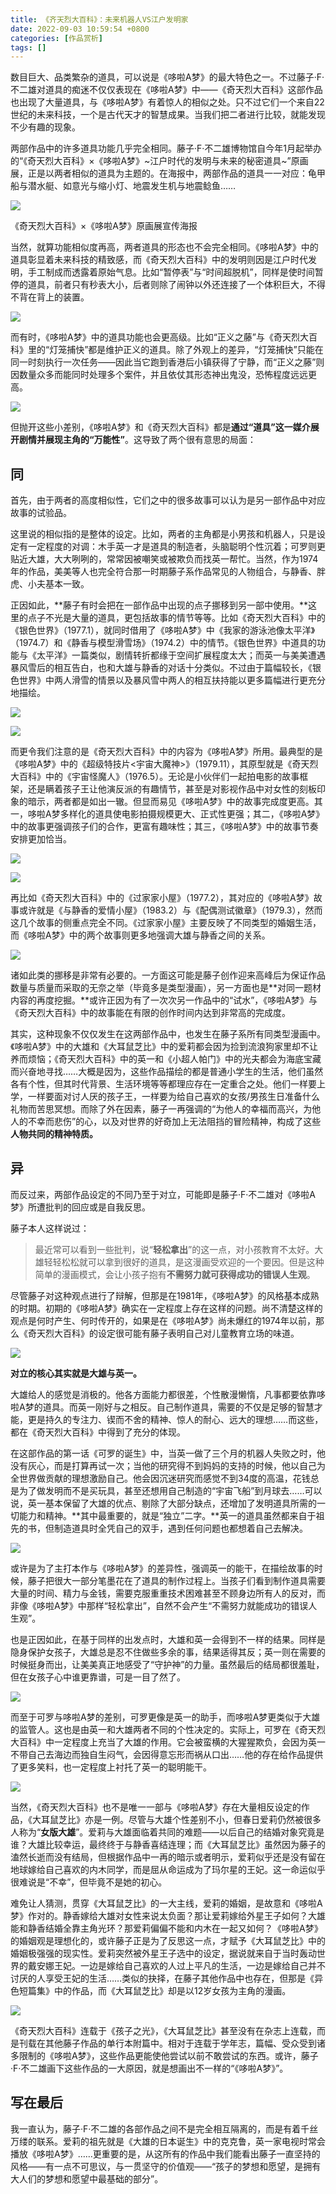 ```yaml
---
title: 《齐天烈大百科》：未来机器人VS江户发明家
date: 2022-09-03 10:59:54 +0800
categories: [作品赏析]
tags: []
---
```



数目巨大、品类繁杂的道具，可以说是《哆啦A梦》的最大特色之一。不过藤子·F·不二雄对道具的痴迷不仅仅表现在《哆啦A梦》中——《奇天烈大百科》这部作品也出现了大量道具，与《哆啦A梦》有着惊人的相似之处。只不过它们一个来自22世纪的未来科技，一个是古代天才的智慧成果。当我们把二者进行比较，就能发现不少有趣的现象。

两部作品中的许多道具功能几乎完全相同。藤子·F·不二雄博物馆自今年1月起举办的“《奇天烈大百科》×《哆啦A梦》~江户时代的发明与未来的秘密道具~”原画展，正是以两者相似的道具为主题的。在海报中，两部作品的道具一一对应：龟甲船与潜水艇、如意光与缩小灯、地震发生机与地震鲶鱼……

![](https://pic1.zhimg.com/80/v2-84279042066561a676cc4fbc133fb029_1440w.jpg?source=d16d100b)

《奇天烈大百科》×《哆啦A梦》原画展宣传海报

当然，就算功能相似度再高，两者道具的形态也不会完全相同。《哆啦A梦》中的道具彰显着未来科技的精致感，而《奇天烈大百科》中的发明则因是江户时代发明，手工制成而透露着原始气息。比如“暂停表”与“时间超脱机”，同样是使时间暂停的道具，前者只有秒表大小，后者则除了闹钟以外还连接了一个体积巨大，不得不背在背上的装置。

![](https://pic1.zhimg.com/80/v2-a6844047afd0afbc8d3e1d67ddbec42b_1440w.jpg?source=d16d100b)

而有时，《哆啦A梦》中的道具功能也会更高级。比如“正义之藤”与《奇天烈大百科》里的“灯笼捕快”都是维护正义的道具。除了外观上的差异，“灯笼捕快”只能在同一时刻执行一次任务——因此当它跑到香港后小镇获得了宁静，而“正义之藤”则因数量众多而能同时处理多个案件，并且依仗其形态神出鬼没，恐怖程度远远更高。

![](https://pica.zhimg.com/80/v2-db482275f5be75d79dc6e064038c6f61_1440w.jpg?source=d16d100b)

但抛开这些小差别，《哆啦A梦》和《奇天烈大百科》都是**通过“道具”这一媒介展开剧情并展现主角的“万能性”**。这导致了两个很有意思的局面：

## 同

首先，由于两者的高度相似性，它们之中的很多故事可以认为是另一部作品中对应故事的试验品。

这里说的相似指的是整体的设定。比如，两者的主角都是小男孩和机器人，只是设定有一定程度的对调：木手英一才是道具的制造者，头脑聪明个性沉着；可罗则更贴近大雄，大大咧咧的，常常因被嘲笑或被欺负而找英一帮忙。当然，作为1974年的作品，美美等人也完全符合那一时期藤子系作品常见的人物组合，与静香、胖虎、小夫基本一致。

正因如此，**藤子有时会把在一部作品中出现的点子挪移到另一部中使用。**这里的点子不光是大量的道具，更包括故事的情节等等。比如《奇天烈大百科》中的《银色世界》（1977.1），就同时借用了《哆啦A梦》中《我家的游泳池像太平洋》（1974.7）和《静香与模型滑雪场》（1974.2）中的情节。《银色世界》中道具的功能与《太平洋》一篇类似，剧情转折都缘于空间扩展程度太大；而英一与美美遭遇暴风雪后的相互告白，也和大雄与静香的对话十分类似。不过由于篇幅较长，《银色世界》中两人滑雪的情景以及暴风雪中两人的相互扶持能以更多篇幅进行更充分地描绘。

![](https://pica.zhimg.com/80/v2-291c6419a98581edee6bf5c6b606a43b_1440w.jpg?source=d16d100b)

![](https://picx.zhimg.com/80/v2-0203a36b2de07a394f76ebe546591228_1440w.jpg?source=d16d100b)

而更令我们注意的是《奇天烈大百科》中的内容为《哆啦A梦》所用。最典型的是《哆啦A梦》中的《超级特技片<宇宙大魔神>》（1979.11），其原型就是《奇天烈大百科》中的《宇宙怪魔人》（1976.5）。无论是小伙伴们一起拍电影的故事框架，还是瞒着孩子王让他演反派的有趣情节，甚至是对影视作品中对女性的刻板印象的暗示，两者都是如出一辙。但显而易见《哆啦A梦》中的故事完成度更高。其一，哆啦A梦多样化的道具使电影拍摄规模更大、正式性更强；其二，《哆啦A梦》中的故事更强调孩子们的合作，更富有趣味性；其三，《哆啦A梦》中的故事节奏安排更加恰当。

![](https://pic1.zhimg.com/80/v2-50fd1ffdccf22ebc4d76e001d5bc64f1_1440w.jpg?source=d16d100b)

![](https://pic1.zhimg.com/80/v2-d240b2ddc438cb6028416fa02666d489_1440w.jpg?source=d16d100b)

再比如《奇天烈大百科》中的《过家家小屋》（1977.2），其对应的《哆啦A梦》故事或许就是《与静香的爱情小屋》（1983.2）与《配偶测试徽章》（1979.3），然而这几个故事的侧重点完全不同。《过家家小屋》主要反映了不同类型的婚姻生活，而《哆啦A梦》中的两个故事则更多地强调大雄与静香之间的关系。

![](https://pica.zhimg.com/80/v2-3d62386f337a4b7ecc5ea31ab0188f6e_1440w.jpg?source=d16d100b)

诸如此类的挪移是非常有必要的。一方面这可能是藤子创作迎来高峰后为保证作品数量与质量而采取的无奈之举（毕竟多是类型漫画），另一方面也是**对同一题材内容的再度挖掘。**或许正因为有了一次次另一作品中的“试水”，《哆啦A梦》与《奇天烈大百科》中的故事能在有限的创作时间内达到非常高的完成度。

其实，这种现象不仅仅发生在这两部作品中，也发生在藤子系所有同类型漫画中。《哆啦A梦》中的大雄和《大耳鼠芝比》中的爱莉都会因为捡到流浪狗家里却不让养而烦恼；《奇天烈大百科》中的英一和《小超人帕门》中的光夫都会为海底宝藏而兴奋地寻找……大概是因为，这些作品描绘的都是普通小学生的生活，他们虽然各有个性，但其时代背景、生活环境等等都理应存在一定重合之处。他们一样要上学，一样要面对讨人厌的孩子王，一样要为给自己喜欢的女孩/男孩生日准备什么礼物而苦思冥想。而除了外在因素，藤子一再强调的“为他人的幸福而高兴，为他人的不幸而悲伤”的心，以及对世界的好奇加上无法阻挡的冒险精神，构成了这些**人物共同的精神特质。**

## 异

而反过来，两部作品设定的不同乃至于对立，可能即是藤子·F·不二雄对《哆啦A梦》所遭批判的回应或是自我反思。

藤子本人这样说过：

> 最近常可以看到一些批判，说“**轻松拿出**”的这一点，对小孩教育不太好。大雄轻轻松松就可以拿到很好的道具，是这漫画受欢迎的一个要因。但是这种简单的漫画模式，会让小孩子抱有**不需努力就可获得成功的错误人生观**。

尽管藤子对这种观点进行了辩解，但那是在1981年，《哆啦A梦》的风格基本成熟的时期。初期的《哆啦A梦》确实在一定程度上存在这样的问题。尚不清楚这样的观点是何时产生、何时传开的，如果是在《哆啦A梦》尚未爆红的1974年以前，那么《奇天烈大百科》的设定很可能有藤子表明自己对儿童教育立场的味道。

![](https://pic3.zhimg.com/80/v2-da12027f82902da214e578aea656652d_1440w.jpg?source=d16d100b)

**对立的核心其实就是大雄与英一。**

大雄给人的感觉是消极的。他各方面能力都很差，个性散漫懒惰，凡事都要依靠哆啦A梦的道具。而英一刚好与之相反。自己制作道具，需要的不仅是足够的智慧才能，更是持久的专注力、锲而不舍的精神、惊人的耐心、远大的理想……而这些，都在《奇天烈大百科》中得到了充分的体现。

在这部作品的第一话《可罗的诞生》中，当英一做了三个月的机器人失败之时，他没有灰心，而是打算再试一次；当他的研究得不到妈妈的支持的时候，他以自己为全世界做贡献的理想激励自己。他会因沉迷研究而感觉不到34度的高温，花钱总是为了做发明而不是买玩具，甚至还想用自己制造的“宇宙飞船”到月球去……可以说，英一基本保留了大雄的优点、剔除了大部分缺点，还增加了发明道具所需的一切能力和精神。**其中最重要的，就是“独立”二字。**英一的道具虽然都来自于祖先的书，但制造道具时全凭自己的双手，遇到任何问题也都想着自己去解决。

![](https://pic3.zhimg.com/80/v2-0c9bf04d392b6bac4e417473631e2565_1440w.jpg?source=d16d100b)

或许是为了主打本作与《哆啦A梦》的差异性，强调英一的能干，在描绘故事的时候，藤子把很大一部分笔墨花在了道具的制作过程上。当孩子们看到制作道具需要大量的时间、精力与金钱，需要克服重重技术困难甚至不顾身边所有人的反对，而非像《哆啦A梦》中那样“轻松拿出”，自然不会产生“不需努力就能成功的错误人生观”。

也是正因如此，在基于同样的出发点时，大雄和英一会得到不一样的结果。同样是隐身保护女孩子，大雄总是忍不住做些多余的事，结果适得其反；英一则在需要的时候挺身而出，让美美真正地感受了“守护神”的力量。虽然最后的结局都很羞耻，但在女孩子心中谁更靠谱，可是一目了然了。

![](https://pic3.zhimg.com/80/v2-315e065f03b437f28b62a9bd952068a4_1440w.jpg?source=d16d100b)

而至于可罗与哆啦A梦的差别，可罗更像是英一的助手，而哆啦A梦更类似于大雄的监管人。这也是由英一和大雄两者不同的个性决定的。实际上，可罗在《奇天烈大百科》中一定程度上充当了大雄的作用。它会被蛮横的大猩猩欺负，会因为英一不带自己去海边而独自生闷气，会因得意忘形而祸从口出……他的存在给作品提供了更多笑料，也一定程度上衬托了英一的聪明能干。

![](https://pica.zhimg.com/80/v2-f65c0f46a82336c7dec8d6325e5f473b_1440w.jpg?source=d16d100b)

当然，《奇天烈大百科》也不是唯一一部与《哆啦A梦》存在大量相反设定的作品，《大耳鼠芝比》亦是一例。尽管与大雄个性差别不小，但春日爱莉仍然被很多人称为“**女版大雄**”。爱莉与大雄面临着共同的难题——以后自己的结婚对象究竟是谁？大雄比较幸运，最终终于与静香喜结连理；而《大耳鼠芝比》虽然因为藤子的溘然长逝而没有结局，但根据作品中一再的暗示或者明示，爱莉似乎还是没有留在地球嫁给自己喜欢的内木同学，而是屈从命运成为了玛尔星的王妃。这一命运似乎很难说是“不幸”，但毕竟不是她的初心。

难免让人猜测，贯穿《大耳鼠芝比》的一大主线，爱莉的婚姻，是故意和《哆啦A梦》作对的。静香嫁给大雄对女性来说太负面？那让爱莉嫁给外星王子如何？大雄能和静香结婚全靠主角光环？那爱莉偏偏不能和内木在一起又如何？《哆啦A梦》的婚姻观是理想化的，或许藤子正是为了反思这一点，才赋予《大耳鼠芝比》中的婚姻极强强的现实性。爱莉突然被外星王子选中的设定，据说就来自于当时轰动世界的戴安娜王妃。一边是嫁给自己喜欢的人过上平凡的生活，一边是嫁给自己并不讨厌的人享受王妃的生活……类似的抉择，在藤子其他作品中也存在，但那是《异色短篇集》中的作品，而《大耳鼠芝比》却是以12岁女孩为主角的漫画。

![](https://picx.zhimg.com/80/v2-221b939563d3885d990987c0833ec986_1440w.jpg?source=d16d100b)

《奇天烈大百科》连载于《孩子之光》，《大耳鼠芝比》甚至没有在杂志上连载，而是刊载在其他藤子作品的单行本附篇中。相对于连载于学年志，篇幅、受众受到诸多限制的《哆啦A梦》，这些作品更能使他尝试以前不敢尝试的东西。或许，藤子·F·不二雄画下这些作品的一大原因，就是想画出不一样的“《哆啦A梦》”。

## 写在最后

我一直认为，藤子·F·不二雄的各部作品之间不是完全相互隔离的，而是有着千丝万缕的联系。爱莉的祖先就是《大雄的日本诞生》中的克克鲁，英一家电视时常会播放《哆啦A梦》……更重要的是，从这所有的作品中我们能看出藤子一直坚持的风格——有一点不可思议，与一贯坚守的价值观——“孩子的梦想和愿望，是拥有大人们的梦想和愿望中最基础的部分”。